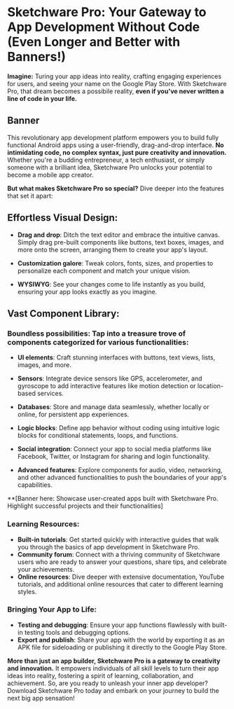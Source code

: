 # Sketchware Pro: Your Gateway to App Development Without Code (Even Longer and Better with Banners!)

**Imagine:** Turing your app ideas into reality, crafting engaging experiences for users, and seeing your name on the Google Play Store. With Sketchware Pro, that dream becomes a possibile reality, **even if you've never written a line of code in your life.**

## Banner

This revolutionary app development platform empowers you to build fully functional Android apps using a user-friendly, drag-and-drop interface. **No intimidating code, no complex syntax, just pure creativity and innovation.** Whether you're a budding entrepreneur, a tech enthusiast, or simply someone with a brilliant idea, Sketchware Pro unlocks your potential to become a mobile app creator.

**But what makes Sketchware Pro so special?** Dive deeper into the features that set it apart:

## Effortless Visual Design:    

- **Drag and drop**: Ditch the text editor and embrace the intuitive canvas. Simply drag pre-built components like buttons, text boxes, images, and more onto the screen, arranging them to create your app's layout.

- **Customization galore**: Tweak colors, fonts, sizes, and properties to personalize each component and match your unique vision.

- **WYSIWYG**: See your changes come to life instantly as you build, ensuring your app looks exactly as you imagine.

## Vast Component Library:

### Boundless possibilities: Tap into a treasure trove of components categorized for various functionalities:
- **UI elements**: Craft stunning interfaces with buttons, text views, lists, images, and more.

- **Sensors**: Integrate device sensors like GPS, accelerometer, and gyroscope to add interactive features like motion detection or location-based services.
    
- **Databases**: Store and manage data seamlessly, whether locally or online, for persistent app experiences.
- **Logic blocks**: Define app behavior without coding using intuitive logic blocks for conditional statements, loops, and functions.
- **Social integration**: Connect your app to social media platforms like Facebook, Twitter, or Instagram for sharing and login functionality.
- **Advanced features**: Explore components for audio, video, networking, and other advanced functionalities to push the boundaries of your app's capabilities.

**[Banner here: Showcase user-created apps built with Sketchware Pro. Highlight successful projects and their functionalities]

### Learning Resources:

- **Built-in tutorials**: Get started quickly with interactive guides that walk you through the basics of app development in Sketchware Pro.
- **Community forum**: Connect with a thriving community of Sketchware users who are ready to answer your questions, share tips, and celebrate your achievements.
- **Online resources**: Dive deeper with extensive documentation, YouTube tutorials, and additional online resources that cater to different learning styles.

### Bringing Your App to Life:

- **Testing and debugging**: Ensure your app functions flawlessly with built-in testing tools and debugging options.
- **Export and publish**: Share your app with the world by exporting it as an APK file for sideloading or publishing it directly to the Google Play Store.

**More than just an app builder, Sketchware Pro is a gateway to creativity and innovation.** It empowers individuals of all skill levels to turn their app ideas into reality, fostering a spirit of learning, collaboration, and achievement. So, are you ready to unleash your inner app developer? Download Sketchware Pro today and embark on your journey to build the next big app sensation!
